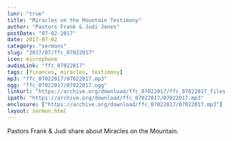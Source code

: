 ```yaml
---
lunr: "true"
title: "Miracles on the Mountain Testimony"
author: "Pastors Frank & Judi Jones"
postDate: "07-02-2017"
date: 2017-07-02
category: "sermons"
slug: "2017/07/ffc_07022017"
icon: microphone
audioLink: "ffc_07022017"
tags: [finances, miracles, testimony]
mp3: "ffc_07022017/07022017.mp3"
ogg: "ffc_07022017/07022017.ogg"
linkurl: "https://archive.org/download/ffc_07022017/ffc_07022017_files.xml"
ipath: "https://archive.org/download/ffc_07022017/07022017.mp3"
enclosure: ["https://archive.org/download/ffc_07022017/07022017.mp3"]
layout: sermon.html
---
```


Pastors Frank & Judi share about Miracles on the Mountain.
